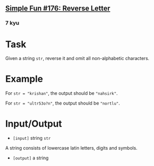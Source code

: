 <h2><a href=https://www.codewars.com/kata/58b8c94b7df3f116eb00005b/train/c target="_blank">Simple Fun #176: Reverse Letter</a></h2><h3>7 kyu</h3><h1 id="task">Task</h1><p> Given a string <code>str</code>, reverse it and omit all non-alphabetic characters.</p><h1 id="example">Example</h1><p> For <code>str = "krishan"</code>, the output should be <code>"nahsirk"</code>.</p><p> For <code>str = "ultr53o?n"</code>, the output should be <code>"nortlu"</code>.</p><h1 id="inputoutput">Input/Output</h1><ul><li><code>[input]</code> string <code>str</code></li></ul><p>  A string consists of lowercase latin letters, digits and symbols.</p><ul><li><code>[output]</code> a string</li></ul>